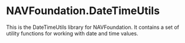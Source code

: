 # NAVFoundation.DateTimeUtils

This is the DateTimeUtils library for NAVFoundation. It contains a set of utility functions for working with date and time values.
